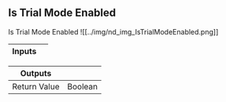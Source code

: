 ## Is Trial Mode Enabled
Is Trial Mode Enabled
![[../img/nd_img_IsTrialModeEnabled.png]]

|Inputs||
|--|--|

|Outputs||
|--|--|
| Return Value | Boolean |
